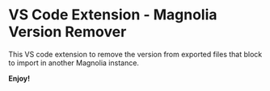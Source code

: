 # VS Code Extension - Magnolia Version Remover

This VS code extension to remove the version from exported files that block to import in another Magnolia instance.

**Enjoy!**
